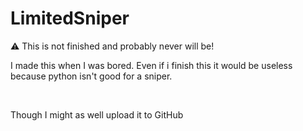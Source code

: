 # LimitedSniper
<html>
  <body>
    <p>⚠ This is not finished and probably never will be!</p>
    <p>I made this when I was bored. Even if i finish this it would be useless because python isn't good for a sniper.</p><br>
    <p>Though I might as well upload it to GitHub</p>
  </body>
</html>
